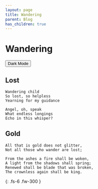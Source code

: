 ```yaml
---
layout: page
title: Wandering
parent: Blog
has_children: true
---
```

# Wandering
<button class="btn js-toggle-dark-mode">Dark Mode</button>

<script>
const toggleDarkMode = document.querySelector('.js-toggle-dark-mode');

jtd.addEvent(toggleDarkMode, 'click', function(){
  if (jtd.getTheme() === 'dark') {
    jtd.setTheme('light');
    toggleDarkMode.textContent = 'Dark Mode';
  } else {
    jtd.setTheme('dark');
    toggleDarkMode.textContent = 'Light Mode';
  }
});
</script>
## Lost
```
Wandering child
So lost, so helpless
Yearning for my guidance

Angel, oh, speak
What endless longings
Echo in this whisper?
```

## Gold
```
All that is gold does not glitter,
Not all those who wander are lost;

From the ashes a fire shall be woken,
A light from the shadows shall spring;
Renewed shall be blade that was broken,
The crownless again shall be king.
```

{: .fs-6 .fw-300 }
